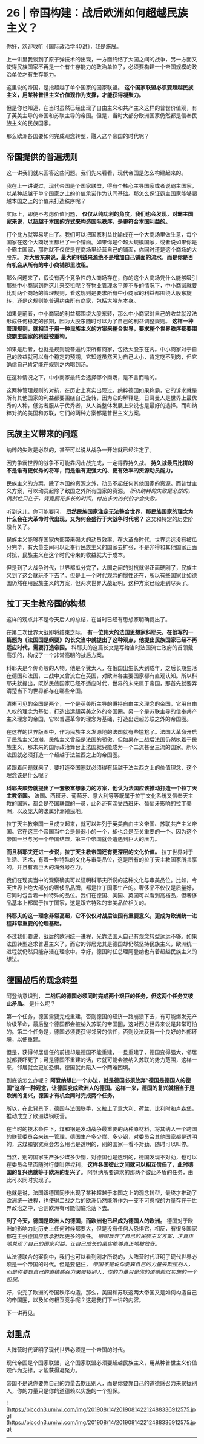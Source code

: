 # 26 | 帝国构建：战后欧洲如何超越民族主义？

你好，欢迎收听《国际政治学40讲》，我是施展。

上一讲里我谈到了原子弹技术的出现，一方面终结了大国之间的战争，另一方面又使得民族国家不再是一个有生存能力的政治单位了，必须要构建一个帝国规模的政治单位才有生存能力。

这里说的帝国，是指超越了单个国家的国家联盟。 **这个国家联盟必须要超越民族主义，用某种普世主义价值观作为支撑，才能获得凝聚力。**

但是你也知道，在当时虽然已经出现了自由主义和共产主义这样的普世价值观，有了英美主导的帝国和苏联主导的帝国。但是，当时大部分欧洲国家仍然都是信奉民族主义的民族国家。

那么欧洲各国要如何完成观念转型，融入这个帝国的时代呢？

## 帝国提供的普遍规则

这一讲我们就来回答这些问题。我们先来看看，现代帝国是怎么构建起来的。

我在上一讲说过，现代帝国是个国家联盟，得有个核心主导国家或者说霸主国家，以某种超越于单个国家之上的价值承诺作为认同基础。那怎么保证霸主国家能够超越本国之上的价值来打造秩序呢？

实际上，即便不考虑价值问题， **仅仅从纯功利的角度，我们也会发现，对霸主国家来说，以超越于本国的方式来构造国际秩序，是更符合本国利益的。**

打个比方就容易明白了。我们可以把国家利益比喻成在一个大商场里做生意，每个国家在这个大商场里都租了一个铺面。如果你是个超大规模国家，或者说如果你是个霸主国家，那你就不仅仅是在商场里经营自己的铺面，你同时还是这个商场的大股东。 **对大股东来说，最大的利益来源绝不是增加自己铺面的流水，而是你是否有机会从所有的中小商铺那里收租。**

那么问题来了，假设有两个竞争性的大商场存在，你的这个大商场凭什么能够吸引那些中小商家到你这儿来交租呢？在物业管理水平差不多的情况下，中小商家就要比对两个商场的管理规则，看这规则是要求所有中小商家的利益都围绕大股东旋转，还是这规则能普遍约束所有商家，包括大股东本身。

如果是前者，中小商家的利益都围绕大股东转，那么中小商家对自己的收益就没法形成任何稳定的预期，因为大股东随时可以为了自己的利益调整规则。 **这样一种管理规则，就相当于用一种民族主义的方案来整合世界，要求整个世界秩序都要围绕霸主国家的利益被重构。**

如果是后者，也就是规则能普遍约束所有商家，包括大股东在内。中小商家对于自己的收益就可以有个稳定的预期，它知道虽然因为自己太小，肯定吃不到肉，但它确信自己肯定能在规则之内喝到汤。

在这种情况之下，中小商家最终会选择哪个商场，是不言而喻的。

这两种管理规则的对抗，在历史上真实出现过。纳粹德国如果称霸，它的诉求就是所有其他国家的利益都要围绕自己旋转，因为它的解释是，日耳曼人是世界上最优秀的人种，低劣者服从于优秀者，从人类整体发展上来说也是最好的选择。而和纳粹对抗的美国和苏联，它们的两种方案都是普世主义方案。

## 民族主义带来的问题

纳粹的失败是必然的，甚至可以说从战争一开始就已经注定了。

因为争霸世界的战争不可能靠闪击战完成，一定得靠持久战。 **持久战最后比拼的不是谁有更优秀的将军，而是谁有更强大的、更有效率的资源动员能力。**

民族主义的方案，除了本国的资源之外，动员不起任何其他国家的资源。而普世主义方案，可以动员起除了敌国之外所有国家的资源。 *所以纳粹的失败是必然的，偶然性只在于，究竟要花多长的时间，付出多大的代价才会失败。*

听到这儿，你可能要问， **既然民族国家注定无法整合世界，那民族国家的理念为什么会在大革命时代出现，又为何会盛行于大战争时代呢？** 这又和特定的历史阶段有关了。

民族主义能够在国家内部带来强大的动员效率，在大革命时代，世界远远没有被瓜分完毕，有大量空间可以让奉行民族主义的国家去扩张，不是非得和其他国家正面对抗，民族主义在这个时代带来的收益就大于成本。

但是到了大战争时代，世界都瓜分完了，大国之间的对抗就得正面硬刚了，民族主义到了这会就玩不下去了。但是上一个时代观念的惯性还在，所以有些国家比如德国仍然在用民族主义的方案，但两次世界大战证明，这种方案已经走到尽头了。

## 拉丁天主教帝国的构想

这样的观点并不是今天后人的总结，在当时已经有思想家明确提出了。

在第二次世界大战即将结束之际， **有一位伟大的法国思想家科耶夫，在他写的一篇题为《法国国是纲要》的长文当中就提出了这种观点，他提出民族国家已经不再适应时代，需要打造帝国。** 科耶夫的这篇长文是写给当时法国流亡政府的首领戴高乐的，构成了一个非常高明的战后方案。

科耶夫是个传奇般的人物。他是个犹太人，在俄国出生长大到成年，之后长期生活在德国和法国，二战中又曾流亡在英国，对欧洲各主要国家都有直观认知。所以科耶夫就提出，既然民族国家已经不适应时代，世界的未来属于帝国，那首先就要弄清楚当下的世界都存在哪些帝国。

清晰可见的帝国是两个，一个是英美所主导的秉持自由主义理念的帝国，它用自由人权的理念为基础，打造出远超英美之外的帝国圈。另一个是苏联主导的信奉共产主义理念的帝国，它以普遍革命的理念为基础，打造出远超苏联之外的帝国圈。

在这样的世界版图中，作为民族主义发源地的法国就有些尴尬了。法国大革命开启了民族主义浪潮，民族主义曾经是法国的骄傲，但如果在二战后法国仍然执着于民族主义，那未来的国际政治舞台上法国就只能成为一个二流甚至三流的国家。所以法国就必须打造一个超越于法兰西之上的帝国圈。

紧跟着问题就来了，要打造帝国圈就必须得有超越于法兰西之上的价值理念，这个理念该是什么呢？

 **科耶夫顺势就提出了一套极富想象力的方案，他认为法国应该推动打造一个拉丁天主教帝国。** 法国、西班牙、葡萄牙、意大利等等既属于拉丁文化系统又信奉天主教的国家，都会是帝国联盟的一员，此外还有深受西班牙、葡萄牙影响的拉丁美洲，以及庞大的法属非洲殖民地。

拉丁天主教帝国一旦成立起来，就可以并列于英美自由主义帝国、苏联共产主义帝国。它在这三个帝国当中会是最弱小的一个，却也会是至关重要的一个。因为这个帝国一旦与另一个帝国结盟，第三个帝国就会遭遇到巨大的压力。

 **而且科耶夫还进一步说，拉丁天主教帝国还有更深层的文化价值。** 拉丁世界对于生活、艺术，有着一种特殊的文化与审美品位，这是所有的拉丁天主教国家所共享的，并且有着巨大的海外号召力。

我们在现实当中的观察确实可以证明科耶夫所说的这种文化与审美品位。比如，今天世界上绝大部分的奢侈品品牌，都是拉丁国家生产的。奢侈品不仅仅是质量好，它同时包含着一种特殊的品位。我们在德国、美国、英国可以看到高档品，但奢侈品基本上都属于拉丁国家，这是跟它特殊的审美品位相关的。

 **科耶夫的这一理念非常高超，它不仅仅对战后法国有重要意义，更成为欧洲统一进程非常重要的伦理基础。**

不过我们要说，战后的欧洲统一进程，光靠法国人自己有观念转型远远不够。如果法国转型追求普遍主义了，而它的邻居尤其是德国却仍然坚持民族主义，欧洲统一进程就仍然只能存活在理念中。幸好，德国时任总理阿登纳也有着超越民族主义的想法。

## 德国战后的观念转型

阿登纳意识到， **二战后的德国必须同时完成两个艰巨的任务，但这两个任务又彼此矛盾。** 是什么呢？

第一个任务，德国需要完成重建，否则德国的经济一路崩溃下去，有可能爆发无产阶级革命，最后整个德国都会被纳入苏联的帝国圈，这对西方世界来说是非常可怕的。第二个任务是，德国必须要获得邻居的信任，否则没法获得一个良好的外部环境，以便重建。

但是，获得邻居信任的前提却是德国不能重建，一旦重建了，德国变得强大，邻居就都要吓死了；可是德国不重建的话，它就可能会被纳入苏联的势力范围，这样一来，邻居就会更加恐惧。德国就此陷入一个两难困境。

到底该怎么办呢？ **阿登纳想出一个办法，就是德国必须放弃“德国是德国人的德国”这样一种观念，让德国变成欧洲人的德国。这样一来，德国的复兴就相当于是欧洲的复兴，德国才有机会同时完成两个任务。**

所以，在此背景下，德国与法国联手，又拉上了意大利、荷兰、比利时和卢森堡，推动成立了欧洲煤钢联营。

在当时的技术条件下，煤和钢是发动战争最重要的两种原材料，将其纳入一个跨国的联营委员会来统一管理，德国生产多少煤、多少钢，对委员会其他国家都是透明的，这煤和钢究竟会怎么用也是透明的，别的国家一看不对劲，随时可以叫停。

当然，别的国家生产多少煤多少钢，对德国也是透明的，德国发现不对劲，也可以在委员会里面随时行使叫停权利。 **这样各国彼此之间就可以相互信任了，此时德国的复兴也就等于欧洲的复兴了。** 阿登纳所要追求的那两个彼此矛盾的任务，由此可以同时实现了。

也就是说，法国跟德国同步出现了某种超越于本国之上的观念转型，最终才推动了欧洲统一进程，也使得二战之后的欧洲仍然能够作为一支不可忽视的力量存在于世界政治之中，否则欧洲有可能彻底沦落下去。

 **到了今天，德国是欧洲人的德国，而欧洲也已经成为德国人的欧洲。** 德国对于欧洲的影响力比历史上任何时候都要大，但是没有任何人恐惧它，相反，有很多国家都在主张德国应该承担起更多的责任。 *德国放弃了自己的民族主义方案，才真正地兑现了自己的国家利益，让自己成长的果实能够真正地被收获。*

从法德联合的案例中，我们也可以看到刚才所说的，大阵营时代证明了现代世界必须是一个帝国的时代。但是要记住， *帝国不是说你要靠自己的力量去欺压别人，而是你要靠自己的道德感召力来聚拢别人，你的力量只是你的道德赖以实施的一个担保。*

好，说完了欧洲的帝国秩序构造，那么，美国和苏联这两大帝国又是如何构造自己的帝国圈，以及如何相互竞争呢？这是我们下一讲的内容。

下一讲再见。

## 划重点

大阵营时代证明了现代世界必须是一个帝国的时代。

现代帝国是个国家联盟，这个国家联盟必须要超越民族主义，用某种普世主义价值观作为支撑，才能获得凝聚力。

帝国不是说你要靠自己的力量去欺压别人，而是你要靠自己的道德感召力来聚拢别人，你的力量只是你的道德赖以实施的一个担保。

![https://piccdn3.umiwi.com/img/201908/14/201908142212488336912575.jpg](https://piccdn3.umiwi.com/img/201908/14/201908142212488336912575.jpg)

---

